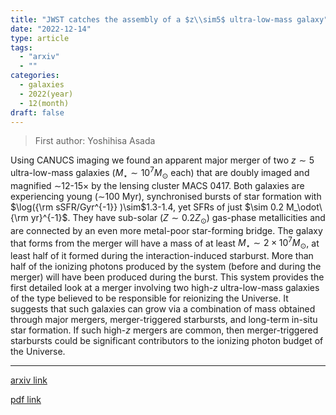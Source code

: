 ```yaml
---
title: "JWST catches the assembly of a $z\\sim5$ ultra-low-mass galaxy"
date: "2022-12-14"
type: article
tags:
  - "arxiv"
  - ""
categories:
  - galaxies
  - 2022(year)
  - 12(month)
draft: false
---
```


> First author: Yoshihisa Asada

 Using CANUCS imaging we found an apparent major merger of two $z\sim5$
ultra-low-mass galaxies ($M_\star\sim10^{7}M_\odot$ each) that are doubly
imaged and magnified $\sim$12-15$\times$ by the lensing cluster MACS 0417. Both
galaxies are experiencing young ($\sim$100 Myr), synchronised bursts of star
formation with $\log({\rm sSFR/Gyr^{-1}} )\sim$1.3-1.4, yet SFRs of just $\sim
0.2 M_\odot\ {\rm yr}^{-1}$. They have sub-solar ($Z\sim0.2Z_\odot$) gas-phase
metallicities and are connected by an even more metal-poor star-forming bridge.
The galaxy that forms from the merger will have a mass of at least $M_\star\sim
2\times10^7 M_\odot$, at least half of it formed during the interaction-induced
starburst. More than half of the ionizing photons produced by the system
(before and during the merger) will have been produced during the burst. This
system provides the first detailed look at a merger involving two high-$z$
ultra-low-mass galaxies of the type believed to be responsible for reionizing
the Universe. It suggests that such galaxies can grow via a combination of mass
obtained through major mergers, merger-triggered starbursts, and long-term
in-situ star formation. If such high-$z$ mergers are common, then
merger-triggered starbursts could be significant contributors to the ionizing
photon budget of the Universe.

---
[arxiv link](http://arxiv.org/abs/2212.07540v1)

[pdf link](http://arxiv.org/pdf/2212.07540v1)